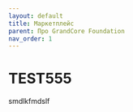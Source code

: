 ```yaml
---
layout: default
title: Маркетплейс
parent: Про GrandCore Foundation
nav_order: 1
---
```


# TEST555
smdlkfmdslf